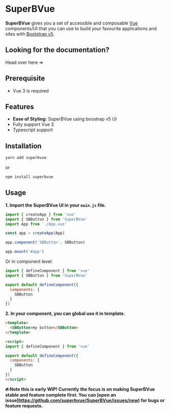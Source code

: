 # SuperBVue

**SuperBVue** gives you a set of accessible and composable [Vue](https://v3.vuejs.org/) components/UI that you can use to build your favourite applications and sites with [Bootstrap v5](https://getbootstrap.com/).

## Looking for the documentation?
Head over here =>

## Prerequisite
- Vue 3 is required

## Features

- **Ease of Styling:** SuperBVue using boostrap v5 UI
- Fully support Vue 3
- Typescript support

## Installation

```bash
yarn add superbvue
```
or
```bash
npm install superbvue
```

## Usage

**1. Import the SuperBVue UI in your `main.js` file.**
```js
import { createApp } from 'vue'
import { SBButton } from 'SuperBVue'
import App from './App.vue'

const app = createApp(App)

app.component('SBButton', SBButton)

app.mount('#app')
```
Or in component level:
```js
import { defineComponent } from 'vue'
import { SBButton } from 'SuperBVue'

export default defineComponent({
  components: {
    SBButton
  }
})
```

**2. In your component, you can global use it in template.**
```html
<template>
  <SBButton>my button</SBButton>
</template>

<script>
import { defineComponent } from 'vue'

export default defineComponent({
  components: {
    SBButton
  }
})
</script>
```

**:fire: Note this is early WIP! Currently the focus is on making SuperBVue stable and feature complete first. You can [open an issue]https://github.com/superbvue/SuperBVue/issues/new) for bugs or feature requests.**


